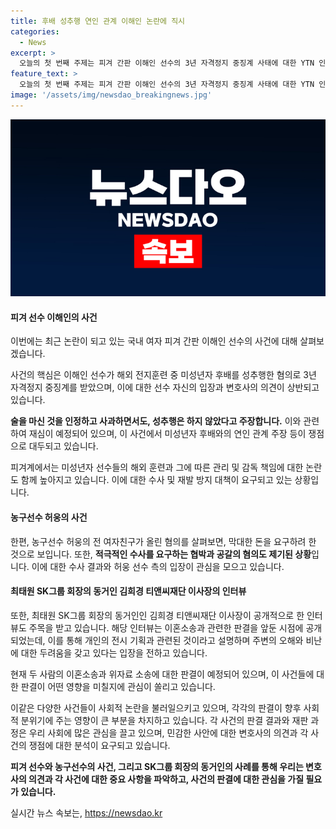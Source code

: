 ```yaml
---
title: 후배 성추행 연인 관계 이해인 논란에 직시
categories:
  - News
excerpt: >
  오늘의 첫 번째 주제는 피겨 간판 이해인 선수의 3년 자격정지 중징계 사태에 대한 YTN 인터뷰 내용입니다. 성추행 혐의에 대해 이해인 선수는 후배와 연인 간 사귀기 시작할 당시 미성년자였다고 주장했으며, 이에 대한 YTN 조은지 기자의 리포트도 포함됩니다. 두 번째 주제는 농구선수 허웅이 전 여자친구를 고소한 사건으로, 허웅 선수와 전 여자친구의 사건 내용과 관련된 내용이 다루어졌습니다. 세 번째 주제는 최태원 SK그룹 회장의 동거인 김희경 티앤씨재단 이사장이 처음으로 공개적으로 인터뷰를 진행한 내용입니다.
feature_text: >
  오늘의 첫 번째 주제는 피겨 간판 이해인 선수의 3년 자격정지 중징계 사태에 대한 YTN 인터뷰 내용입니다. 성추행 혐의에 대해 이해인 선수는 후배와 연인 간 사귀기 시작할 당시 미성년자였다고 주장했으며, 이에 대한 YTN 조은지 기자의 리포트도 포함됩니다. 두 번째 주제는 농구선수 허웅이 전 여자친구를 고소한 사건으로, 허웅 선수와 전 여자친구의 사건 내용과 관련된 내용이 다루어졌습니다. 세 번째 주제는 최태원 SK그룹 회장의 동거인 김희경 티앤씨재단 이사장이 처음으로 공개적으로 인터뷰를 진행한 내용입니다.
image: '/assets/img/newsdao_breakingnews.jpg'
---
```


<p><img src="/assets/img/newsdao_breakingnews.jpg" alt="implanttips 속보" /></p>

<h4>피겨 선수 이해인의 사건</h4>

<p>이번에는 최근 논란이 되고 있는 국내 여자 피겨 간판 이해인 선수의 사건에 대해 살펴보겠습니다.</p>

<p>사건의 핵심은 이해인 선수가 해외 전지훈련 중 미성년자 후배를 성추행한 혐의로 3년 자격정지 중징계를 받았으며, 이에 대한 선수 자신의 입장과 변호사의 의견이 상반되고 있습니다.</p>

<p><strong>술을 마신 것을 인정하고 사과하면서도, 성추행은 하지 않았다고 주장합니다.</strong> 이와 관련하여 재심이 예정되어 있으며, 이 사건에서 미성년자 후배와의 연인 관계 주장 등이 쟁점으로 대두되고 있습니다.</p>

<p>피겨계에서는 미성년자 선수들의 해외 훈련과 그에 따른 관리 및 감독 책임에 대한 논란도 함께 높아지고 있습니다. 이에 대한 수사 및 재발 방지 대책이 요구되고 있는 상황입니다.</p>

<h4>농구선수 허웅의 사건</h4>

<p>한편, 농구선수 허웅의 전 여자친구가 올린 혐의를 살펴보면, 막대한 돈을 요구하려 한 것으로 보입니다. 또한, <strong>적극적인 수사를 요구하는 협박과 공갈의 혐의도 제기된 상황</strong>입니다. 이에 대한 수사 결과와 허웅 선수 측의 입장이 관심을 모으고 있습니다.</p>

<h4>최태원 SK그룹 회장의 동거인 김희경 티앤씨재단 이사장의 인터뷰</h4>

<p>또한, 최태원 SK그룹 회장의 동거인인 김희경 티앤씨재단 이사장이 공개적으로 한 인터뷰도 주목을 받고 있습니다. 해당 인터뷰는 이혼소송과 관련한 판결을 앞둔 시점에 공개되었는데, 이를 통해 개인의 전시 기획과 관련된 것이라고 설명하며 주변의 오해와 비난에 대한 두려움을 갖고 있다는 입장을 전하고 있습니다.</p>

<p>현재 두 사람의 이혼소송과 위자료 소송에 대한 판결이 예정되어 있으며, 이 사건들에 대한 판결이 어떤 영향을 미칠지에 관심이 쏠리고 있습니다.</p>

<p>이같은 다양한 사건들이 사회적 논란을 불러일으키고 있으며, 각각의 판결이 향후 사회적 분위기에 주는 영향이 큰 부분을 차지하고 있습니다. 각 사건의 판결 결과와 재판 과정은 우리 사회에 많은 관심을 끌고 있으며, 민감한 사안에 대한 변호사의 의견과 각 사건의 쟁점에 대한 분석이 요구되고 있습니다.</p>

<p><strong>피겨 선수와 농구선수의 사건, 그리고 SK그룹 회장의 동거인의 사례를 통해 우리는 변호사의 의견과 각 사건에 대한 중요 사항을 파악하고, 사건의 판결에 대한 관심을 가질 필요가 있습니다.</strong></p>
실시간 뉴스 속보는, <a href="https://newsdao.kr" rel="dofollow">https://newsdao.kr</a>


